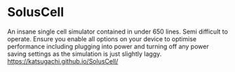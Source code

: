 # SolusCell
An insane single cell simulator contained in under 650 lines. Semi difficult to operate. Ensure you enable all options on your device to optimise performance including plugging into power and turning off any power saving settings as the simulation is just slightly laggy.
https://katsugachi.github.io/SolusCell/
